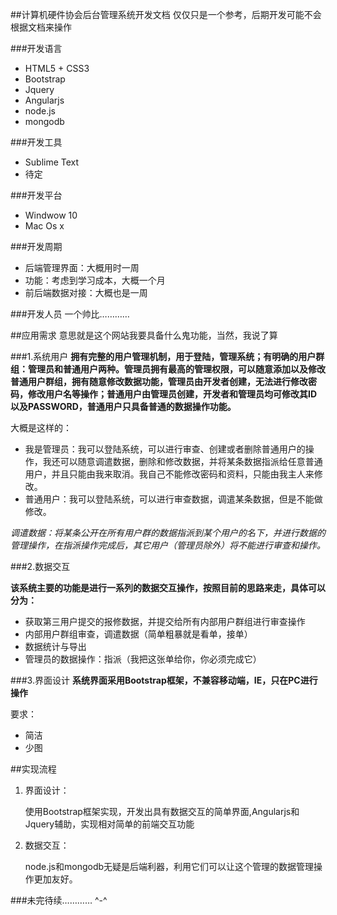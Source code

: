 ##计算机硬件协会后台管理系统开发文档
仅仅只是一个参考，后期开发可能不会根据文档来操作

###开发语言
* HTML5 + CSS3
* Bootstrap
* Jquery
* Angularjs
* node.js
* mongodb

###开发工具
* Sublime Text
* 待定

###开发平台
* Windwow 10 
* Mac Os x

###开发周期
* 后端管理界面：大概用时一周
* 功能：考虑到学习成本，大概一个月
* 前后端数据对接：大概也是一周

###开发人员
一个帅比…………

##应用需求
意思就是这个网站我要具备什么鬼功能，当然，我说了算

###1.系统用户
**拥有完整的用户管理机制，用于登陆，管理系统；有明确的用户群组：管理员和普通用户两种。管理员拥有最高的管理权限，可以随意添加以及修改普通用户群组，拥有随意修改数据功能，管理员由开发者创建，无法进行修改密码，修改用户名等操作；普通用户由管理员创建，开发者和管理员均可修改其ID以及PASSWORD，普通用户只具备普通的数据操作功能。**

大概是这样的：

* 我是管理员：我可以登陆系统，可以进行审查、创建或者删除普通用户的操作，我还可以随意调遣数据，删除和修改数据，并将某条数据指派给任意普通用户，并且只能由我来取消。我自己不能修改密码和资料，只能由我主人来修改。
* 普通用户：我可以登陆系统，可以进行审查数据，调遣某条数据，但是不能做修改。

*调遣数据：将某条公开在所有用户群的数据指派到某个用户的名下，并进行数据的管理操作，在指派操作完成后，其它用户（管理员除外）将不能进行审查和操作。*

###2.数据交互

**该系统主要的功能是进行一系列的数据交互操作，按照目前的思路来走，具体可以分为：**

* 获取第三用户提交的报修数据，并提交给所有内部用户群组进行审查操作
* 内部用户群组审查，调遣数据（简单粗暴就是看单，接单）
* 数据统计与导出
* 管理员的数据操作：指派（我把这张单给你，你必须完成它）

###3.界面设计
**系统界面采用Bootstrap框架，不兼容移动端，IE，只在PC进行操作**

要求：

* 简洁
* 少图

##实现流程

1. 界面设计：

	使用Bootstrap框架实现，开发出具有数据交互的简单界面,Angularjs和Jquery辅助，实现相对简单的前端交互功能

2. 数据交互：

	node.js和mongodb无疑是后端利器，利用它们可以让这个管理的数据管理操作更加友好。
	
	
	
###未完待续………… ^-^

	












